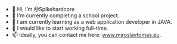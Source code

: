 - 👋 Hi, I’m @Spikehardcore
- 👀 I'm currently completing a school project.
- 🌱 I am currently learning as a web application developer in JAVA.
- 💞️ I would like to start working full-time.
- 📫 Ideally, you can contact me here: www.miroslavtomas.eu.

<!---
Spikehardcore/Spikehardcore is a ✨ special ✨ repository because its `README.md` (this file) appears on your GitHub profile.
You can click the Preview link to take a look at your changes.
--->
